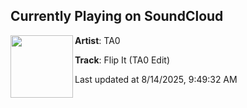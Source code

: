 ## Currently Playing on SoundCloud

[<img align="left" width="100" src="https://i1.sndcdn.com/artworks-ySvfGqyROsBs3UKy-hL9HVA-t500x500.jpg">](https://soundcloud.com/djta0/flip-it-ta0-edit-1)

**Artist**: TA0 

**Track**: Flip It (TA0 Edit)

Last updated at 8/14/2025, 9:49:32 AM

